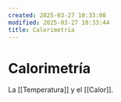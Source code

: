 ```yaml
---
created: 2025-03-27 10:33:08
modified: 2025-03-27 10:33:44
title: Calorimetría
---
```


# Calorimetría

La [[Temperatura]] y el [[Calor]].
